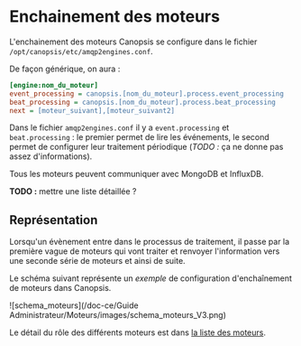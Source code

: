 # Enchainement des moteurs

L'enchainement des moteurs Canopsis se configure dans le fichier `/opt/canopsis/etc/amqp2engines.conf`.

De façon générique, on aura :
```ini
[engine:nom_du_moteur]
event_processing = canopsis.[nom_du_moteur].process.event_processing
beat_processing = canopsis.[nom_du_moteur].process.beat_processing
next = [moteur_suivant],[moteur_suivant2]
```

Dans le fichier `amqp2engines.conf` il y a `event.processing` et `beat.processing` : le premier permet de lire les événements, le second permet de configurer leur traitement périodique (*TODO :* ça ne donne pas assez d'informations).

Tous les moteurs peuvent communiquer avec MongoDB et InfluxDB.

**TODO :** mettre une liste détaillée ?

## Représentation

Lorsqu'un évènement entre dans le processus de traitement, il passe par la première vague de moteurs qui vont traiter et renvoyer l'information vers une seconde série de moteurs et ainsi de suite.

Le schéma suivant représente un *exemple* de configuration d'enchaînement de moteurs dans Canopsis.

![schema_moteurs](/doc-ce/Guide Administrateur/Moteurs/images/schema_moteurs_V3.png)

Le détail du rôle des différents moteurs est dans [la liste des moteurs](/doc-ce/Guide%20Administrateur/Moteurs#liste-des-moteurs).  
